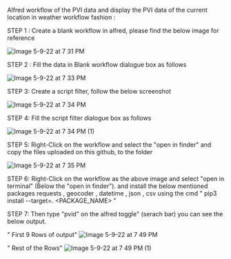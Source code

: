 
Alfred workflow of the PVI data and display the PVI data of the current location in weather workflow fashion :

STEP 1 :   Create a blank workflow in alfred, please find the below image for reference 

![Image 5-9-22 at 7 31 PM](https://user-images.githubusercontent.com/78864285/167522571-127a3618-6e0b-4d0b-b3fa-75b7e7a80719.JPG)

STEP 2 :  Fill the data in Blank workflow dialogue box as follows 

![Image 5-9-22 at 7 33 PM](https://user-images.githubusercontent.com/78864285/167522944-3fbc7e96-6804-439a-85f5-dfc851dcf91f.JPG)

STEP 3:  Create a script filter, follow the below screenshot

![Image 5-9-22 at 7 34 PM](https://user-images.githubusercontent.com/78864285/167523034-f659cc8f-cbd5-458b-9bc2-720f76c48de8.JPG)

STEP 4:  Fill the script filter dialogue box as follows 

![Image 5-9-22 at 7 34 PM (1)](https://user-images.githubusercontent.com/78864285/167523186-d3325e5e-66f1-46c7-b20a-c0a278343eca.JPG)

STEP 5: Right-Click on the workflow and select the "open in finder" and copy the files uploaded on this github, to the folder

![Image 5-9-22 at 7 35 PM](https://user-images.githubusercontent.com/78864285/167523342-8d3e317a-b7a3-4dda-9bae-df063a53f237.JPG)

STEP 6: Right-Click on the workflow as the above image and select "open in terminal" (Below the "open in finder"). and install the below mentioned packages 
       requests , geocoder , datetime , json , csv using the cmd  " pip3 install --target=. <PACKAGE_NAME> "
       
STEP 7: Then type "pvid" on the alfred toggle" (serach bar) you can see the below output.

" First 9 Rows of output"
![Image 5-9-22 at 7 49 PM](https://user-images.githubusercontent.com/78864285/167523828-b78ec8c6-00bc-4920-bae0-5b38c276b73d.JPG)

" Rest of the Rows"
![Image 5-9-22 at 7 49 PM (1)](https://user-images.githubusercontent.com/78864285/167523854-048221b7-0391-4406-9a8d-d7125d47e7ac.JPG)


